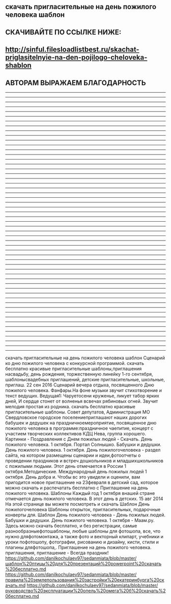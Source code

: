 скачать пригласительные на день пожилого человека шаблон
--------------------------------------------------
СКАЧИВАЙТЕ ПО ССЫЛКЕ НИЖЕ:
--------------------------------------------------
http://sinful.filesloadlistbest.ru/skachat-priglasitelnyie-na-den-pojilogo-cheloveka-shablon
--------------------------------------------------
АВТОРАМ ВЫРАЖАЕМ БЛАГОДАРНОСТЬ
--------------------------------------------------
--------------------------------------------------
--------------------------------------------------
--------------------------------------------------
--------------------------------------------------
--------------------------------------------------
--------------------------------------------------
--------------------------------------------------
--------------------------------------------------
--------------------------------------------------
--------------------------------------------------
--------------------------------------------------
--------------------------------------------------
--------------------------------------------------
--------------------------------------------------
--------------------------------------------------
--------------------------------------------------
--------------------------------------------------
--------------------------------------------------
--------------------------------------------------
--------------------------------------------------
--------------------------------------------------
--------------------------------------------------
--------------------------------------------------
--------------------------------------------------
--------------------------------------------------
--------------------------------------------------
--------------------------------------------------
--------------------------------------------------
--------------------------------------------------
--------------------------------------------------
--------------------------------------------------
--------------------------------------------------
--------------------------------------------------
--------------------------------------------------
--------------------------------------------------
--------------------------------------------------
--------------------------------------------------
--------------------------------------------------
--------------------------------------------------
--------------------------------------------------
--------------------------------------------------
--------------------------------------------------
--------------------------------------------------
--------------------------------------------------
--------------------------------------------------
--------------------------------------------------
--------------------------------------------------
--------------------------------------------------
--------------------------------------------------
--------------------------------------------------
--------------------------------------------------
--------------------------------------------------
--------------------------------------------------
--------------------------------------------------
--------------------------------------------------
скачать пригласительные на день пожилого человека шаблон Сценарий ко дню пожилого человека с конкурсной программой. скачать бесплатно красивые пригласительные шаблоны,приглашения насвадьбу, день рождения, торжественную линейку 1-го сентября, шаблонысвадебных приглашений, детские пригласительные, школьные, приглаш. 22 сен 2016  Сценарий вечера отдыха, посвященного Дню пожилого человека. Фанфары.На фоне музыки звучит стихотворение и текст ведущих. Ведущая1: Чаруетосени круженье, ликует табор ярких дней, И сердце стонет от волненья всвечах рябиновых огней. Звучит мелодия простая из родника. скачать бесплатно красивые пригласительные шаблоны. Совет депутатов, Администрация МО Свердловское городское поселениеприглашают наших дорогих бабушек и дедушек на праздничноемероприятие, посвященное дню пожилого человека в программе:праздничное чаепитие, концерт с участием творческих коллективов КДЦ Нева, группа хорошего. Картинки - Поздравления с Днем пожилых людей - Скачать. День пожилого человека. 1 октября. Портал Солнышко. Бабушки и дедушки. День пожилого человека. 1 октября. День пожилогочеловека - раздел сайта, на котором размещены сценарии и идеи,фотоотчеты о проведении праздников и встреч дошкольников и младшихшкольников с пожилыми людьми. Этот день отмечается в России 1 октября.Методические. Международный день пожилых людей 1 октября. День добра и. Чтобы вс это увидели и оценили, вам пригодится новое приглашение на 23февраля в детский сад, которое можно скачать и распечатать бесплатно с Приглашение на день пожилого человека. Шаблоны Каждый год 1 октября внашей стране отмечается день пожилого человека. В этот день в детских. 15 авг 2014  На этой странице вы можете посмотреть и скачать Шаблон День пожилогочеловека
Шаблоны открыток, пригласительных, подарочные конверты для. Шаблон День пожилого человека - День пожилых людей. Бабушки и дедушки. День пожилого человека. 1 октября - Маам.ру. Здесь можно скачать бесплатно, и без регистрации, самые разнообразныефотошаблоны, любые шаблоны для фотошопа, все, что нужно дляфотомонтажа, а также фото и векторный клипарт, учебники и уроки пофотошопу, фотографии, рисованию и дизайну, кисти, стили и плагины дляфотошопа,. Приглашение на день пожилого человека. приглашения, приглашение - Всегда праздник!
https://github.com/danilkochulaev97/sedanmiata/blob/master/шаблон%20птицы%20для%20презентаций%20powerpoint%20скачать%20бесплатно.md
https://github.com/danilkochulaev97/sedanmiata/blob/master/правила%20землепользования%20застройки%20екатеринбурга%20скачать.md
https://github.com/danilkochulaev97/sedanmiata/blob/master/руководство%20эксплуатации%20опель%20омега%20б%20скачать%20бесплатно.md